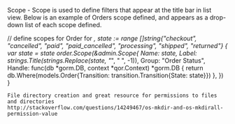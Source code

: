 Scope - Scope is used to define filters that appear at the title bar in list view. Below is an example of Orders scope defined, and appears as a drop-down list of each scope defined.

// define scopes for Order
	for _, state := range []string{"checkout", "cancelled", "paid", "paid_cancelled", "processing", "shipped", "returned"} {
		var state = state
		order.Scope(&admin.Scope{
			Name:  state,
			Label: strings.Title(strings.Replace(state, "_", " ", -1)),
			Group: "Order Status",
			Handle: func(db *gorm.DB, context *qor.Context) *gorm.DB {
				return db.Where(models.Order{Transition: transition.Transition{State: state}})
			},
		})
	}
    
    File directory creation and great resource for permissions to files and directories
    http://stackoverflow.com/questions/14249467/os-mkdir-and-os-mkdirall-permission-value
    
    
